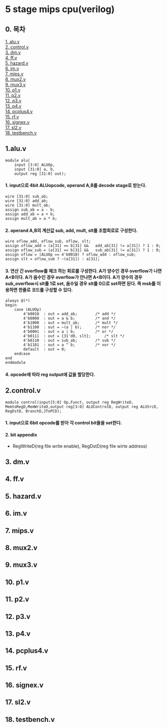 # 5 stage mips cpu(verilog)
## 0. 목차  
[1. alu.v](#1)  
[2. control.v](#2)  
[3. dm.v](#3)  
[4. ff.v](#4)  
[5. hazard.v](#5)  
[6. im.v](#6)  
[7. mips.v](#7)  
[8. mux2.v](#8)  
[9. mux3.v](#9)  
[10. p1.v](#10)  
[11. p2.v](#11)  
[12. p3.v](#12)  
[13. p4.v](#13)  
[14. pcplus4.v](#14)  
[15. rf.v](#15)  
[16. signex.v](#16)  
[17. sl2.v](#17)  
[18. testbench.v](#18)  



<a name="1"></a>
## 1.alu.v

	module alu(
		input [3:0] ALUOp,
		input [31:0] a, b,
		output reg [31:0] out);
#### 1. input으로 4bit ALUopcode,  operand A,B를 decode stage로 받는다.
	wire [31:0] sub_ab;
	wire [31:0] add_ab;
	wire [31:0] mult_ab;
	assign sub_ab = a - b;
	assign add_ab = a + b;
	assign mult_ab = a * b;
#### 2. operand A,B의 계산값 sub, add, mult, slt를 조합회로로 구성한다.
	wire oflow_add, oflow_sub, oflow, slt;
	assign oflow_add = (a[31] == b[31] && 	add_ab[31] != a[31]) ? 1 : 0;
	assign oflow_sub = (a[31] == b[31] && 	sub_ab[31] != a[31]) ? 1 : 0;
	assign oflow = (ALUOp == 4'b0010) ? oflow_add : oflow_sub;
	assign slt = oflow_sub ? ~(a[31]) : a[31];
#### 3.  연산 간 overflow를 체크 하는 회로를 구성한다.  A가 양수인 경우 overflow가 나면 A<B이다. A가 음수인 경우 overflow가 안나면 A<B이다.  A가 양수의 경우 sub_overflow시 slt를 1로 set, 음수일 경우 slt를 0으로 set하면 된다.  즉 msb를 이용하면 한줄로 코드를 구성할 수 있다.
	always @(*) 
	begin
		case (ALUOp)
			4'b0010  : out = add_ab;		/* add */
			4'b0000  : out = a & b;			/* and */
			4'b1000  : out = mult_ab;		/* mult */
			4'b1100  : out = ~(a | b);		/* nor */
			4'b0001  : out = a | b;			/* or */
			4'b0111  : out = {31'd0, slt};		/* slt */
			4'b0110  : out = sub_ab;		/* sub */
			4'b1101  : out = a ^ b;			/* xor */
			default  : out = 0;
		endcase
	end
	endmodule
#### 4.  opcode에 따라 reg output에 값을 할당한다.  

<a name="2"></a>
## 2.control.v
	module control(input[5:0] Op,Funct, output reg RegWriteD, MemtoRegD,MemWriteD,output reg[3:0] ALUControlD, output reg ALUSrcD, RegDstD, BranchD,JToPCD);
#### 1. input으로 6bit opcode를 받아 각 control bit들을 set한다.
#### 2. bit appendix
* RegWriteD(reg file write enable), RegDstD(reg file wirte address)

<a name="3"></a>
## 3. dm.v


<a name="4"></a>
## 4. ff.v


<a name="5"></a>
## 5. hazard.v


<a name="6"></a>
## 6. im.v


<a name="7"></a>
## 7. mips.v


<a name="8"></a>
## 8. mux2.v


<a name="9"></a>
## 9. mux3.v


<a name="10"></a>
## 10. p1.v


<a name="11"></a>
## 11. p2.v


<a name="12"></a>
## 12. p3.v



<a name="13"></a>
## 13. p4.v


<a name="14"></a>
## 14. pcplus4.v


<a name="15"></a>
## 15. rf.v


<a name="16"></a>
## 16. signex.v



<a name="17"></a>
## 17. sl2.v


<a name="18"></a>
## 18. testbench.v 

<!--stackedit_data:
eyJoaXN0b3J5IjpbMTc3MzAxMzI4NiwtMjIyNzY5MTE2LC0yOD
I1MTgxMDEsLTYxNTQyMTk3NCwtMjAyMDA3OTMzNCwxNjU1MTQ1
NzQ2LC0xNDczMjk4ODIyLDE1MDU1NDgyMjgsMTQzNTUyOTEyNi
wtMTA3NjE1ODg4MSwtMjA0MTU5MDMwNSwtMjE3OTE0NDI2LDI2
MjY5NDM0NiwxNDA4MTA5MDcyLDEzNzY4MDE2NjAsMTUyMTg0MT
IyMiw1MjEzMjM3NDUsMTQ0ODE4NjM0OCwtODMyOTkyMjY3LDE4
MTM0NDkyMV19
-->